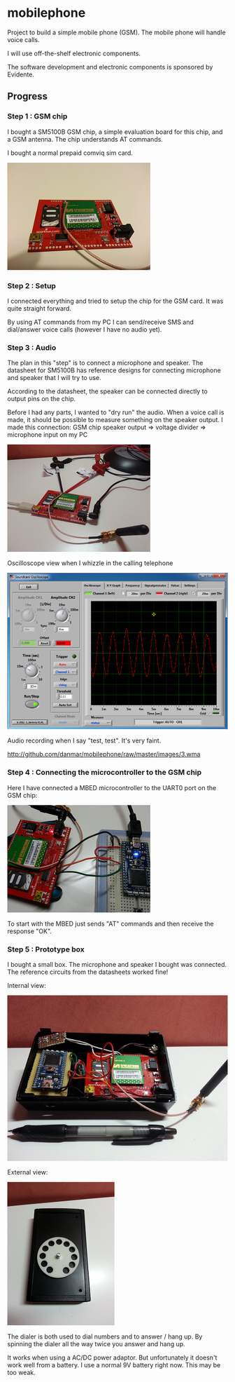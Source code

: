 
# mobilephone

Project to build a simple mobile phone (GSM). The mobile phone will handle
voice calls.

I will use off-the-shelf electronic components.

The software development and electronic components is sponsored by
Evidente.

## Progress

### Step 1 : GSM chip

I bought a SM5100B GSM chip, a simple evaluation board for this chip, and a
GSM antenna. The chip understands AT commands.

I bought a normal prepaid comviq sim card.

![alt text](http://github.com/danmar/mobilephone/raw/master/images/1-mini.png "Chip")

### Step 2 : Setup

I connected everything and tried to setup the chip for the GSM card. It was
quite straight forward.

By using AT commands from my PC I can send/receive SMS and dial/answer voice
calls (however I have no audio yet).

### Step 3 : Audio

The plan in this "step" is to connect a microphone and speaker. The datasheet
for SM5100B has reference designs for connecting microphone and speaker that
I will try to use.

According to the datasheet, the speaker can be connected directly to output
pins on the chip.

Before I had any parts, I wanted to "dry run" the audio. When a voice call is
made, it should be possible to measure something on the speaker output. I made
this connection:
  GSM chip speaker output => voltage divider => microphone input on my PC

![alt text](http://github.com/danmar/mobilephone/raw/master/images/3a-mini.png "Connection")

Oscilloscope view when I whizzle in the calling telephone

![alt text](http://github.com/danmar/mobilephone/raw/master/images/3b.png "Oscilloscope view")

Audio recording when I say "test, test". It's very faint.

http://github.com/danmar/mobilephone/raw/master/images/3.wma

### Step 4 : Connecting the microcontroller to the GSM chip

Here I have connected a MBED microcontroller to the UART0 port on the GSM chip:

![alt text](http://github.com/danmar/mobilephone/raw/master/images/4-mini.png "MBED")

To start with the MBED just sends "AT" commands and then receive the response "OK".

### Step 5 : Prototype box

I bought a small box. The microphone and speaker I bought was connected. The
reference circuits from the datasheets worked fine!

Internal view:

![alt text](http://github.com/danmar/mobilephone/raw/master/images/5b-mini.jpg "Internal")

External view:

![alt text](http://github.com/danmar/mobilephone/raw/master/images/5a-mini.jpg "External")

The dialer is both used to dial numbers and to answer / hang up. By spinning the dialer
all the way twice you answer and hang up.

It works when using a AC/DC power adaptor. But unfortunately it doesn't work well from a
battery. I use a normal 9V battery right now. This may be too weak.
